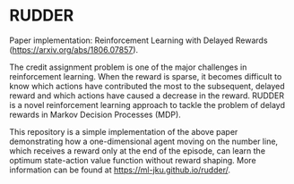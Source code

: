 # RUDDER
Paper implementation: Reinforcement Learning with Delayed Rewards (https://arxiv.org/abs/1806.07857).

The credit assignment problem is one of the major challenges in reinforcement learning. When the reward is sparse, it becomes difficult to know which actions have contributed the most to the subsequent, delayed reward and which actions have caused a decrease in the reward. RUDDER is a novel reinforcement learning approach to tackle the problem of delayd rewards in Markov Decision Processes (MDP).

This repository is a simple implementation of the above paper demonstrating how a one-dimensional agent moving on the number line, which receives a reward only at the end of the episode, can learn the optimum state-action value function without reward shaping. More information can be found at https://ml-jku.github.io/rudder/.
